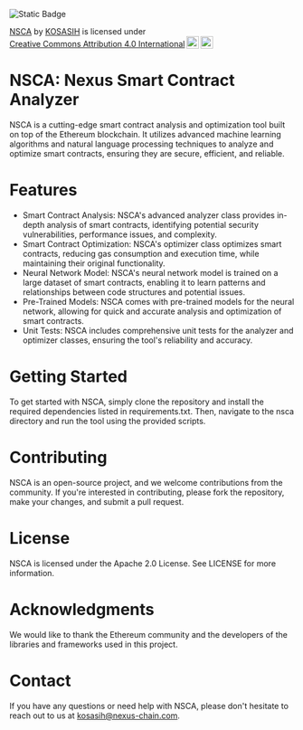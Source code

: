 ![Static Badge](https://img.shields.io/badge/%F0%9F%93%88-NSCA-green)

<p xmlns:cc="http://creativecommons.org/ns#" xmlns:dct="http://purl.org/dc/terms/"><a property="dct:title" rel="cc:attributionURL" href="https://github.com/KOSASIH/nexus-chain/tree/main/project/nsca">NSCA</a> by <a rel="cc:attributionURL dct:creator" property="cc:attributionName" href="https://www.linkedin.com/in/kosasih-81b46b5a">KOSASIH</a> is licensed under <a href="https://creativecommons.org/licenses/by/4.0/?ref=chooser-v1" target="_blank" rel="license noopener noreferrer" style="display:inline-block;">Creative Commons Attribution 4.0 International<img style="height:22px!important;margin-left:3px;vertical-align:text-bottom;" src="https://mirrors.creativecommons.org/presskit/icons/cc.svg?ref=chooser-v1" alt=""><img style="height:22px!important;margin-left:3px;vertical-align:text-bottom;" src="https://mirrors.creativecommons.org/presskit/icons/by.svg?ref=chooser-v1" alt=""></a></p>

# NSCA: Nexus Smart Contract Analyzer
NSCA is a cutting-edge smart contract analysis and optimization tool built on top of the Ethereum blockchain. It utilizes advanced machine learning algorithms and natural language processing techniques to analyze and optimize smart contracts, ensuring they are secure, efficient, and reliable.

# Features
- Smart Contract Analysis: NSCA's advanced analyzer class provides in-depth analysis of smart contracts, identifying potential security vulnerabilities, performance issues, and complexity.
- Smart Contract Optimization: NSCA's optimizer class optimizes smart contracts, reducing gas consumption and execution time, while maintaining their original functionality.
- Neural Network Model: NSCA's neural network model is trained on a large dataset of smart contracts, enabling it to learn patterns and relationships between code structures and potential issues.
- Pre-Trained Models: NSCA comes with pre-trained models for the neural network, allowing for quick and accurate analysis and optimization of smart contracts.
- Unit Tests: NSCA includes comprehensive unit tests for the analyzer and optimizer classes, ensuring the tool's reliability and accuracy.

# Getting Started
To get started with NSCA, simply clone the repository and install the required dependencies listed in requirements.txt. Then, navigate to the nsca directory and run the tool using the provided scripts.

# Contributing
NSCA is an open-source project, and we welcome contributions from the community. If you're interested in contributing, please fork the repository, make your changes, and submit a pull request.

# License
NSCA is licensed under the Apache 2.0 License. See LICENSE for more information.

# Acknowledgments
We would like to thank the Ethereum community and the developers of the libraries and frameworks used in this project.

# Contact
If you have any questions or need help with NSCA, please don't hesitate to reach out to us at kosasih@nexus-chain.com.
